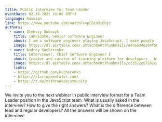 ```yaml
---
title: Public interview for Team Leader
eventDate: 02-18-2025 18:00 GMT+3
language: Russian
link: https://www.youtube.com/watch?v=pCBiHUi0Hjc
authors:
  - name: Oleksiy Dubovyk
    title: Candidate, Senior Software Engineer
    about: I am a software engineer playing JavaScript. I make people love React, but remind them to be framework agnostic. I am aware that my grandad was a much cooler engineer than myself. I'm curious about tech puzzles, yet driven by human interaction.
    image: https://dl.airtable.com/.attachmentThumbnails/a4c6ed4e204f501e0b46a8d95fba6243/909d5d13
  - name: Andrey Kucherenko
    title: Interviewer, Chief Software Engineer I
    about: Creator and curator of training platform for developers - https://startupemulator.com/. Math.random() community leader - https://t.me/mathrandomcommunity. Engineer with more than 17 years of experience in IT. For the last 10 years I have been working in EPAM company. Main areas of my professional interest are - javascript based technologies, frontend and backend architecture, mobile development, web development, IoT and hardware development, TDD, CI/CD, DevOps, Databases etc. Open source contributor, author and maintainer of popular copy/paste detector named jscpd. I was born in a family of engineers, that’s why I respect different engineering areas ranging from mechanics to IT.
    image: https://dl.airtable.com/.attachmentThumbnails/cc3372c07562ca4ade6345e8e0dc8890/71e703bb
    links:
    - https://github.com/kucherenko
    - https://startupemulator.com/
    - https://t.me/mathrandomcommunity
---
```


We invite you to the next webinar in public interview format for a Team Leader position in the JavaScript team.
What is usually asked in the interview?
How to give the right answers?
What is the difference between lead and regular developers?
All the answers will be shown on the interview!
